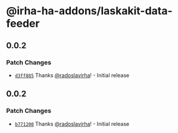 # @irha-ha-addons/laskakit-data-feeder

## 0.0.2

### Patch Changes

- [`d3ff885`](https://github.com/radoslavirha/ha-addons/commit/d3ff885e00081a7411b1b3aaf742679c8f32ed90) Thanks [@radoslavirha](https://github.com/radoslavirha)! - Initial release

## 0.0.2

### Patch Changes

- [`b771200`](https://github.com/radoslavirha/ha-addons/commit/b771200f366bfdcdddabd85830bb43af71667354) Thanks [@radoslavirha](https://github.com/radoslavirha)! - Initial release
